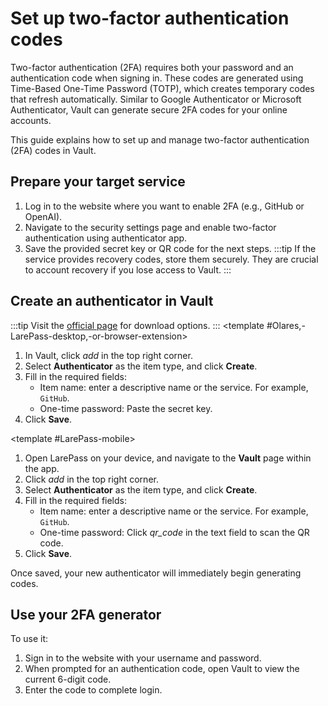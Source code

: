 # Set up two-factor authentication codes
Two-factor authentication (2FA) requires both your password and an authentication code when signing in. These codes are generated using Time-Based One-Time Password (TOTP), which creates temporary codes that refresh automatically. Similar to Google Authenticator or Microsoft Authenticator, Vault can generate secure 2FA codes for your online accounts.

This guide explains how to set up and manage two-factor authentication (2FA) codes in Vault.
## Prepare your target service
1. Log in to the website where you want to enable 2FA (e.g., GitHub or OpenAI).
2. Navigate to the security settings page and enable two-factor authentication using authenticator app.
3. Save the provided secret key or QR code for the next steps.
:::tip
If the service provides recovery codes, store them securely. They are crucial to account recovery if you lose access to Vault.
:::

## Create an authenticator in Vault
:::tip
Visit the [official page](https://www.olares.com/termipass) for download options.
:::
<tabs>
<template #Olares,-LarePass-desktop,-or-browser-extension>

1. In Vault, click <i class="material-icons">add</i> in the top right corner.
2. Select **Authenticator** as the item type, and click **Create**.
3. Fill in the required fields:
    - Item name: enter a descriptive name or the service. For example, `GitHub`.
    - One-time password: Paste the secret key.
4. Click **Save**.
</template>

<template #LarePass-mobile>

1. Open LarePass on your device, and navigate to the **Vault** page within the app.
2. Click <i class="material-icons">add</i> in the top right corner.
3. Select **Authenticator** as the item type, and click **Create**.
4. Fill in the required fields:
    - Item name: enter a descriptive name or the service. For example, `GitHub`.
    - One-time password: Click <i class="material-icons">qr_code</i> in the text field to scan the QR code.
5. Click **Save**.
</template>
</tabs>
Once saved, your new authenticator will immediately begin generating codes.

## Use your 2FA generator
 To use it:
1. Sign in to the website with your username and password.
2. When prompted for an authentication code, open Vault to view the current 6-digit code.
3. Enter the code to complete login.
